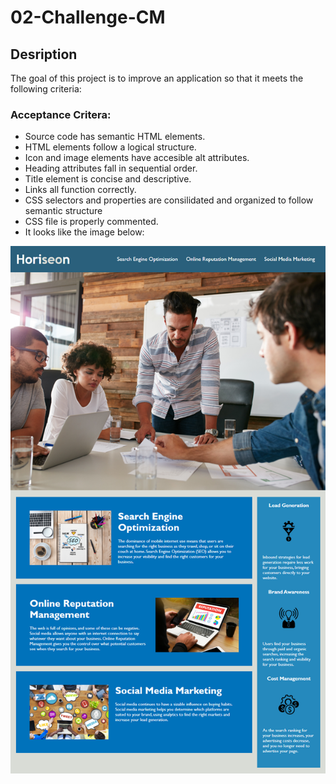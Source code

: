 # 02-Challenge-CM

## **Desription**

The goal of this project is to improve an application so that it meets the following criteria:

### **Acceptance Critera:**

* Source code has semantic HTML elements.
* HTML elements follow a logical structure.
* Icon and image elements have accesible alt attributes.
* Heading attributes fall in sequential order.
* Title element is concise and descriptive.
* Links all function correctly.
* CSS selectors and properties are consilidated and organized to follow semantic structure
* CSS file is properly commented.
* It looks like the image below:

![The Horiseon wepbage includes a navigation bar, a header image, and cards with text and images at the bottom of the page.](./Assets/images/01-html-css-git-homework-demo.png)
